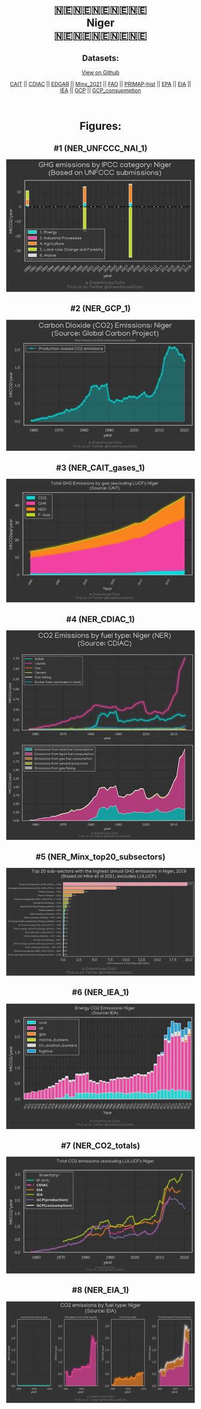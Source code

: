 
<center>
<h1 align="center">
🇳🇪🇳🇪🇳🇪🇳🇪🇳🇪
<br>
Niger
<br>
🇳🇪🇳🇪🇳🇪🇳🇪🇳🇪
</h1>
<h2>Datasets:</h2>
<p><a href="https://github.com/dquintani/GreenhouseData/tree/master/country_data/NER_Niger/data">View on Github</a>
<br></p><p><a href="data/NER_CAIT.csv">CAIT</a> || <a href="data/NER_CDIAC.csv">CDIAC</a> || <a href="data/NER_EDGAR.csv">EDGAR</a> || <a href="data/NER_Minx_2021.csv">Minx_2021</a> || <a href="data/NER_FAO.csv">FAO</a> || <a href="data/NER_PRIMAP-hist.csv">PRIMAP-hist</a> || <a href="data/NER_EPA.csv">EPA</a> || <a href="data/NER_EIA.csv">EIA</a> || <a href="data/NER_IEA.csv">IEA</a> || <a href="data/NER_GCP.csv">GCP</a> || <a href="data/NER_GCP_consupmption.csv">GCP_consupmption</a></p><p><br></p>
<h1>Figures:</h1><h2>#1 (NER_UNFCCC_NAI_1)</h2>
<p><img alt="" src="figures/NER_UNFCCC_NAI_1.png" /></p><h2>#2 (NER_GCP_1)</h2>
<p><img alt="" src="figures/NER_GCP_1.png" /></p><h2>#3 (NER_CAIT_gases_1)</h2>
<p><img alt="" src="figures/NER_CAIT_gases_1.png" /></p><h2>#4 (NER_CDIAC_1)</h2>
<p><img alt="" src="figures/NER_CDIAC_1.png" /></p><h2>#5 (NER_Minx_top20_subsectors)</h2>
<p><img alt="" src="figures/NER_Minx_top20_subsectors.png" /></p><h2>#6 (NER_IEA_1)</h2>
<p><img alt="" src="figures/NER_IEA_1.png" /></p><h2>#7 (NER_CO2_totals)</h2>
<p><img alt="" src="figures/NER_CO2_totals.png" /></p><h2>#8 (NER_EIA_1)</h2>
<p><img alt="" src="figures/NER_EIA_1.png" /></p>